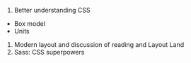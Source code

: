 1. Better understanding CSS
  - Box model
  - Units
1. Modern layout and discussion of reading and Layout Land
1. Sass: CSS superpowers

<!-- 1. Getting started with Visual Studio Code
1. Intro to git/version control and GitHub -->

<!-- #### W4 Slides & Links
A PDF version of this week's slides will be added after class 👍
[PDF](files/w04.min.pdf){:target="_blank"} ( KB)

#### W4 Homework -->
